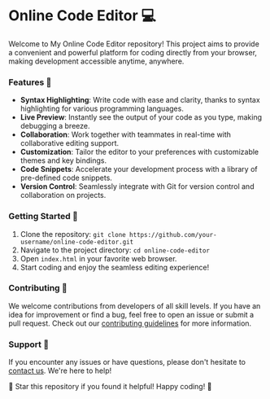 # Online Code Editor 💻

Welcome to My Online Code Editor repository! This project aims to provide a convenient and powerful platform for coding directly from your browser, making development accessible anytime, anywhere.

### Features 🚀

- **Syntax Highlighting**: Write code with ease and clarity, thanks to syntax highlighting for various programming languages.
- **Live Preview**: Instantly see the output of your code as you type, making debugging a breeze.
- **Collaboration**: Work together with teammates in real-time with collaborative editing support.
- **Customization**: Tailor the editor to your preferences with customizable themes and key bindings.
- **Code Snippets**: Accelerate your development process with a library of pre-defined code snippets.
- **Version Control**: Seamlessly integrate with Git for version control and collaboration on projects.

### Getting Started 🏁

1. Clone the repository: `git clone https://github.com/your-username/online-code-editor.git`
2. Navigate to the project directory: `cd online-code-editor`
3. Open `index.html` in your favorite web browser.
4. Start coding and enjoy the seamless editing experience!

### Contributing 🤝

We welcome contributions from developers of all skill levels. If you have an idea for improvement or find a bug, feel free to open an issue or submit a pull request. Check out our [contributing guidelines](CONTRIBUTING.md) for more information.

### Support 📧

If you encounter any issues or have questions, please don't hesitate to [contact us](itsmeusnicel@gmail.com). We're here to help!

🌟 Star this repository if you found it helpful! Happy coding! 🚀
